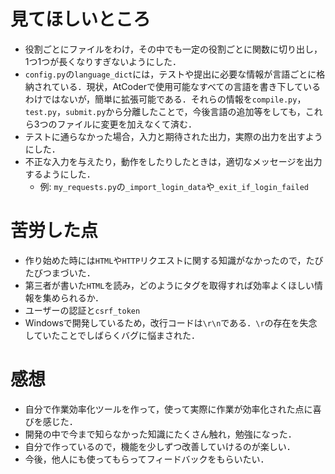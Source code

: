 # 見てほしいところ
- 役割ごとにファイルをわけ，その中でも一定の役割ごとに関数に切り出し，1つ1つが長くなりすぎないようにした．
- `config.py`の`language_dict`には，テストや提出に必要な情報が言語ごとに格納されている．現状，AtCoderで使用可能なすべての言語を書き下しているわけではないが，簡単に拡張可能である．それらの情報を`compile.py`，`test.py`，`submit.py`から分離したことで，今後言語の追加等をしても，これら3つのファイルに変更を加えなくて済む．
- テストに通らなかった場合，入力と期待された出力，実際の出力を出すようにした．
- 不正な入力を与えたり，動作をしたりしたときは，適切なメッセージを出力するようにした．
    - 例: `my_requests.py`の`_import_login_data`や`_exit_if_login_failed`


# 苦労した点
- 作り始めた時には`HTML`や`HTTP`リクエストに関する知識がなかったので，たびたびつまづいた．
- 第三者が書いた`HTML`を読み，どのようにタグを取得すれば効率よくほしい情報を集められるか．
- ユーザーの認証と`csrf_token`
- Windowsで開発しているため，改行コードは`\r\n`である．`\r`の存在を失念していたことでしばらくバグに悩まされた．


# 感想
- 自分で作業効率化ツールを作って，使って実際に作業が効率化された点に喜びを感じた．
- 開発の中で今まで知らなかった知識にたくさん触れ，勉強になった．
- 自分で作っているので，機能を少しずつ改善していけるのが楽しい．
- 今後，他人にも使ってもらってフィードバックをもらいたい．
